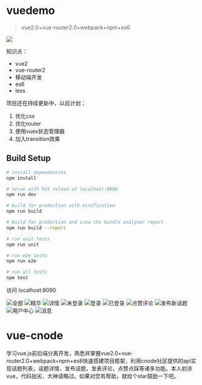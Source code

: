 # vuedemo

> vue2.0+vue-router2.0+webpack+npm+es6

![](./clipscreen/1.jpg)

知识点：
* vue2
* vue-router2
* 移动端开发
* es6
* less

项目还在持续更新中，以后计划：
1. 优化css
2. 优化router
3. 使用vuex状态管理器
4. 加入transition效果

## Build Setup

``` bash
# install dependencies
npm install

# serve with hot reload at localhost:8080
npm run dev

# build for production with minification
npm run build

# build for production and view the bundle analyzer report
npm run build --report

# run unit tests
npm run unit

# run e2e tests
npm run e2e

# run all tests
npm test
```

访问 localhost:8090

![全部](./clipscreen/1.jpg)
![精华](./clipscreen/3.jpg)
![详情](./clipscreen/4.jpg)
![未登录](./clipscreen/7.jpg)
![登录](./clipscreen/8.jpg)
![已登录](./clipscreen/2.jpg)
![点赞评论](./clipscreen/5.jpg)
![发布新话题](./clipscreen/6.jpg)
![用户中心](./clipscreen/9.jpg)
![消息](./clipscreen/10.jpg)

# vue-cnode

学习vue.js前后端分离开发，熟悉并掌握vue2.0+vue-router2.0+webpack+npm+es6快速搭建项目框架，利用cnode社区提供的api实现话题列表，话题详情，发布话题，发表评论，点赞点踩等诸多功能。本人初涉vue，代码拙劣，大神请略过。如果对您有帮助，就给个star鼓励一下吧。
